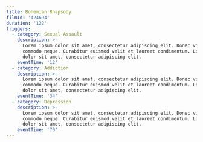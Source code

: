 ```yaml
---
title: Bohemian Rhapsody
filmId: '424694'
duration: '122'
triggers:
  - category: Sexual Assault
    description: >-
      Lorem ipsum dolor sit amet, consectetur adipiscing elit. Donec vitae
      commodo neque. Curabitur euismod velit et laoreet condimentum. Lorem ipsum
      dolor sit amet, consectetur adipiscing elit.
    eventTime: '12'
  - category: Addiction
    description: >-
      Lorem ipsum dolor sit amet, consectetur adipiscing elit. Donec vitae
      commodo neque. Curabitur euismod velit et laoreet condimentum. Lorem ipsum
      dolor sit amet, consectetur adipiscing elit.
    eventTime: '34'
  - category: Depression
    description: >-
      Lorem ipsum dolor sit amet, consectetur adipiscing elit. Donec vitae
      commodo neque. Curabitur euismod velit et laoreet condimentum. Lorem ipsum
      dolor sit amet, consectetur adipiscing elit.
    eventTime: '70'
---
```



